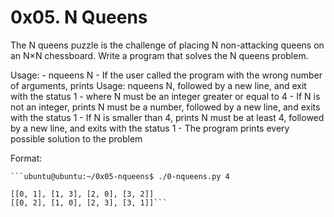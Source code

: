 # 0x05. N Queens

The N queens puzzle is the challenge of placing N non-attacking queens on an N×N chessboard. Write a program that solves the N queens problem.

Usage:
	- nqueens N
	- If the user called the program with the wrong number of arguments, prints Usage: nqueens N, followed by a new line, and exit with the status 1
	- where N must be an integer greater or equal to 4
	- If N is not an integer, prints N must be a number, followed by a new line, and exits with the status 1
	- If N is smaller than 4, prints N must be at least 4, followed by a new line, and exits with the status 1
	- The program prints every possible solution to the problem

Format: 

	```ubuntu@ubuntu:~/0x05-nqueens$ ./0-nqueens.py 4
	
	[[0, 1], [1, 3], [2, 0], [3, 2]]
	[[0, 2], [1, 0], [2, 3], [3, 1]]```
